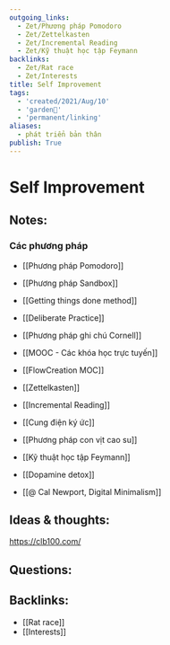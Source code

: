 ```yaml
---
outgoing_links:
  - Zet/Phương pháp Pomodoro
  - Zet/Zettelkasten
  - Zet/Incremental Reading
  - Zet/Kỹ thuật học tập Feymann
backlinks:
  - Zet/Rat race
  - Zet/Interests
title: Self Improvement
tags:
  - 'created/2021/Aug/10'
  - 'garden🏡'
  - 'permanent/linking'
aliases:
  - phát triển bản thân
publish: True
---
```

# Self Improvement

## Notes:
### Các phương pháp
- [[Phương pháp Pomodoro]]
- [[Phương pháp Sandbox]]
- [[Getting things done method]]
- [[Deliberate Practice]]
- [[Phương pháp ghi chú Cornell]]
- [[MOOC - Các khóa học trực tuyến]]
- [[FlowCreation MOC]]
- [[Zettelkasten]]
- [[Incremental Reading]]
- [[Cung điện ký ức]]
- [[Phương pháp con vịt cao su]]
- [[Kỹ thuật học tập Feymann]]

- [[Dopamine detox]]
- [[@ Cal Newport, Digital Minimalism]]

## Ideas & thoughts:
https://clb100.com/
## Questions:
## Backlinks:
- [[Rat race]]
- [[Interests]]
